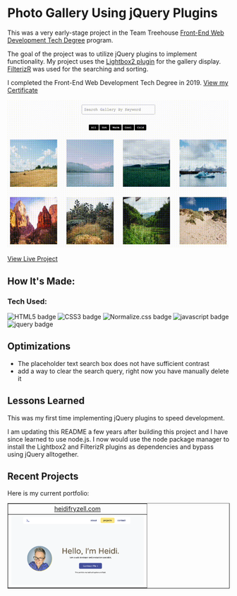 # Photo Gallery Using jQuery Plugins

This was a very early-stage project in the Team Treehouse [Front-End Web Development Tech Degree](https://teamtreehouse.com/techdegree/front-end-web-development) program.

The goal of the project was to utilize jQuery plugins to implement functionality. My project uses the [Lightbox2 plugin](https://github.com/lokesh/lightbox2/) for the gallery display. [FilterizR](https://github.com/giotiskl/filterizr/) was used for the searching and sorting.

I completed the Front-End Web Development Tech Degree in 2019. [View my Certificate](https://www.credential.net/1700e85d-d29e-493d-a28e-a8c1860459c8#acc.PS7ITKNb)

<img src="./images/fetd-5.gif" alt="scrolling gif of one-page portfolio" />

[View Live Project](https://heidifryzell.com/fetd-project-5/)

## How It's Made:
### Tech Used:
<img src="https://img.shields.io/badge/HTML-black?style=flat-square&logo=html5" alt="HTML5 badge" height="50"> <img src="https://img.shields.io/badge/CSS-black?style=flat-square&logo=css3" alt="CSS3 badge" height="50"> <img src="https://img.shields.io/badge/Normalize.css-black?style=flat-square&logo=Normalize.css" alt="Normalize.css badge" height="50"> <img src="https://img.shields.io/badge/javascript-black?style=flat-square&logo=javascript" alt="javascript badge" height="50"> <img src="https://img.shields.io/badge/jquery-black?style=flat-square&logo=jquery" alt="jquery badge" height="50">

## Optimizations

- The placeholder text search box does not have sufficient contrast
- add a way to clear the search query, right now you have manually delete it

## Lessons Learned

This was my first time implementing jQuery plugins to speed development.

I am updating this README a few years after building this project and I have since learned to use node.js. I now would use the node package manager to install the Lightbox2 and FilterizR plugins as dependencies and bypass using jQuery alltogether.

## Recent Projects

Here is my current portfolio:


<table border="1">
  <tr>
    <td style="text-align: center;"><a href="https://heidifryzell.com">heidifryzell.com</a></td>
  </tr>
  <tr>
    <td><a href="https://heidifryzell.com"><img width="300" src="https://raw.githubusercontent.com/heidi37/my-python-portfolio/main/static/images/screenshot.png" alt="screenshot of web development portfolio built with Python" /></a></td>
  </tr>
</table>

